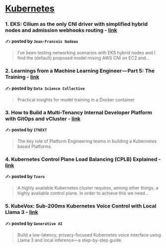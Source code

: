 
<h1><a href=https://medium.com/tag/kubernetes/recommended target="_blank" rel="noopener noreferrer">Kubernetes</a></h1>
<h3>1. EKS: Cilium as the only CNI driver with simplified hybrid nodes and admission webhooks routing - <a href="https://medium.com/@the.jfnadeau/eks-cilium-as-the-only-cni-driver-with-simplified-hybrid-nodes-and-admission-webhooks-routing-1f351d11f9dd" target="_blank" rel="noopener noreferrer">link</a></h3>

✍️ **posted by `Jean-Francois Nadeau`**

<blockquote>I’ve been testing networking scenarios with EKS hybrid nodes and I find the (default) proposed model mixing AWS CNI on EC2 and…</blockquote>

<h3>2. Learnings from a Machine Learning Engineer — Part 5: The Training - <a href="https://medium.com/data-science-collective/learnings-from-a-machine-learning-engineer-part-5-the-training-87f5e8b18949" target="_blank" rel="noopener noreferrer">link</a></h3>

✍️ **posted by `Data Science Collective`**

<blockquote>Practical insights for model training in a Docker container</blockquote>

<h3>3. How to Build a Multi-Tenancy Internal Developer Platform with GitOps and vCluster - <a href="https://medium.com/itnext/how-to-build-a-multi-tenancy-internal-developer-platform-with-gitops-and-vcluster-d8f43bfb9c3d" target="_blank" rel="noopener noreferrer">link</a></h3>

✍️ **posted by `ITNEXT`**

<blockquote>The key role of Platform Engineering teams in building a Kubernetes based Platforms.</blockquote>

<h3>4. Kubernetes Control Plane Load Balancing (CPLB) Explained - <a href="https://medium.com/mirantis-engineering-blog/control-plane-load-balancing-explained-ad3816837cc0" target="_blank" rel="noopener noreferrer">link</a></h3>

✍️ **posted by `Tzero`**

<blockquote>A highly available Kubernetes cluster requires, among other things, a highly available control plane. In order to achieve this we need…</blockquote>

<h3>5. KubeVox: Sub-200ms Kubernetes Voice Control with Local Llama 3 - <a href="https://medium.com/generative-ai/kubevox-sub-200ms-kubernetes-voice-control-with-local-llama-3-d9baed31d62b" target="_blank" rel="noopener noreferrer">link</a></h3>

✍️ **posted by `Generative AI`**

<blockquote>Build a low-latency, privacy-focused Kubernetes voice interface using Llama 3 and local inference—a step-by-step guide.</blockquote>

